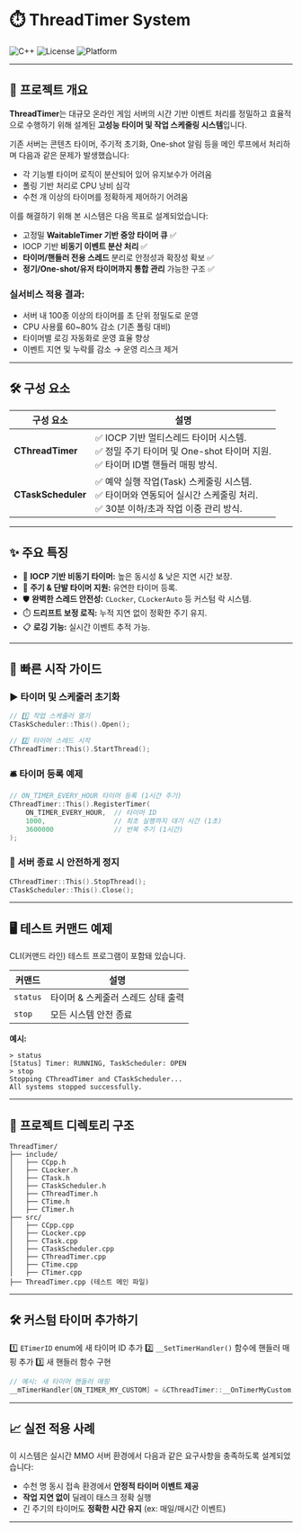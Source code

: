 # ⏱️ ThreadTimer System

![C++](https://img.shields.io/badge/C%2B%2B-High%20Performance-blue.svg)
![License](https://img.shields.io/badge/License-MIT-green.svg)
![Platform](https://img.shields.io/badge/Platform-Windows-lightgrey.svg)

---

## 🚩 **프로젝트 개요**

**ThreadTimer**는 대규모 온라인 게임 서버의 시간 기반 이벤트 처리를 정밀하고 효율적으로 수행하기 위해 설계된 **고성능 타이머 및 작업 스케줄링 시스템**입니다.

기존 서버는 콘텐츠 타이머, 주기적 초기화, One-shot 알림 등을 메인 루프에서 처리하며 다음과 같은 문제가 발생했습니다:

* 각 기능별 타이머 로직이 분산되어 있어 유지보수가 어려움
* 폴링 기반 처리로 CPU 낭비 심각
* 수천 개 이상의 타이머를 정확하게 제어하기 어려움

이를 해결하기 위해 본 시스템은 다음 목표로 설계되었습니다:

* 고정밀 **WaitableTimer 기반 중앙 타이머 큐** ✅
* IOCP 기반 **비동기 이벤트 분산 처리** ✅
* **타이머/핸들러 전용 스레드** 분리로 안정성과 확장성 확보 ✅
* **정기/One-shot/유저 타이머까지 통합 관리** 가능한 구조 ✅

### 실서비스 적용 결과:

* 서버 내 100종 이상의 타이머를 초 단위 정밀도로 운영
* CPU 사용률 60\~80% 감소 (기존 폴링 대비)
* 타이머별 로깅 자동화로 운영 효율 향상
* 이벤트 지연 및 누락률 감소 → 운영 리스크 제거

---

## 🛠️ **구성 요소**

| 구성 요소            | 설명 |
|--------------------|-------|
| **CThreadTimer**   | ✅ IOCP 기반 멀티스레드 타이머 시스템.<br>✅ 정밀 주기 타이머 및 One-shot 타이머 지원.<br>✅ 타이머 ID별 핸들러 매핑 방식. |
| **CTaskScheduler** | ✅ 예약 실행 작업(Task) 스케줄링 시스템.<br>✅ 타이머와 연동되어 실시간 스케줄링 처리.<br>✅ 30분 이하/초과 작업 이중 관리 방식. |

---

## ✨ **주요 특징**

- 🚀 **IOCP 기반 비동기 타이머:** 높은 동시성 & 낮은 지연 시간 보장.
- 🔄 **주기 & 단발 타이머 지원:** 유연한 타이머 등록.
- 🛡️ **완벽한 스레드 안전성:** `CLocker`, `CLockerAuto` 등 커스텀 락 시스템.
- ⏱️ **드리프트 보정 로직:** 누적 지연 없이 정확한 주기 유지.
- 📋 **로깅 기능:** 실시간 이벤트 추적 가능.

---

## 🚀 **빠른 시작 가이드**

### ▶️ 타이머 및 스케줄러 초기화

```cpp
// 1️⃣ 작업 스케줄러 열기
CTaskScheduler::This().Open();

// 2️⃣ 타이머 스레드 시작
CThreadTimer::This().StartThread();
````

### 🛎️ 타이머 등록 예제

```cpp
// ON_TIMER_EVERY_HOUR 타이머 등록 (1시간 주기)
CThreadTimer::This().RegisterTimer(
    ON_TIMER_EVERY_HOUR,  // 타이머 ID
    1000,                 // 최초 실행까지 대기 시간 (1초)
    3600000               // 반복 주기 (1시간)
);
```

### 🛑 서버 종료 시 안전하게 정지

```cpp
CThreadTimer::This().StopThread();
CTaskScheduler::This().Close();
```

---

## 🖥️ **테스트 커맨드 예제**

CLI(커맨드 라인) 테스트 프로그램이 포함돼 있습니다.

| 커맨드      | 설명                   |
| -------- | -------------------- |
| `status` | 타이머 & 스케줄러 스레드 상태 출력 |
| `stop`   | 모든 시스템 안전 종료         |

**예시:**

```
> status
[Status] Timer: RUNNING, TaskScheduler: OPEN
> stop
Stopping CThreadTimer and CTaskScheduler...
All systems stopped successfully.
```

---

## 📂 **프로젝트 디렉토리 구조**

```
ThreadTimer/
├── include/
│   ├── CCpp.h
│   ├── CLocker.h
│   ├── CTask.h
│   ├── CTaskScheduler.h
│   ├── CThreadTimer.h
│   ├── CTime.h
│   ├── CTimer.h
├── src/
│   ├── CCpp.cpp
│   ├── CLocker.cpp
│   ├── CTask.cpp
│   ├── CTaskScheduler.cpp
│   ├── CThreadTimer.cpp
│   ├── CTime.cpp
│   ├── CTimer.cpp
├── ThreadTimer.cpp (테스트 메인 파일)
```

---

## 🛠️ **커스텀 타이머 추가하기**

1️⃣ `ETimerID` enum에 새 타이머 ID 추가
2️⃣ `__SetTimerHandler()` 함수에 핸들러 매핑 추가
3️⃣ 새 핸들러 함수 구현

```cpp
// 예시: 새 타이머 핸들러 매핑
__mTimerHandler[ON_TIMER_MY_CUSTOM] = &CThreadTimer::__OnTimerMyCustom;
```

---

## 📈 **실전 적용 사례**

이 시스템은 실시간 MMO 서버 환경에서 다음과 같은 요구사항을 충족하도록 설계되었습니다:

* 수천 명 동시 접속 환경에서 **안정적 타이머 이벤트 제공**
* **작업 지연 없이** 딜레이 태스크 정확 실행
* 긴 주기의 타이머도 **정확한 시간 유지** (ex: 매일/매시간 이벤트)

---
